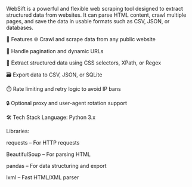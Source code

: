 WebSift is a powerful and flexible web scraping tool designed to extract structured data from websites. It can parse HTML content, crawl multiple pages, and save the data in usable formats such as CSV, JSON, or databases.

🚀 Features
🌐 Crawl and scrape data from any public website

🔄 Handle pagination and dynamic URLs

🧠 Extract structured data using CSS selectors, XPath, or Regex

🗃️ Export data to CSV, JSON, or SQLite

⏱️ Rate limiting and retry logic to avoid IP bans

🔒 Optional proxy and user-agent rotation support

🛠️ Tech Stack
Language: Python 3.x

Libraries:

requests – For HTTP requests

BeautifulSoup – For parsing HTML

pandas – For data structuring and export

lxml – Fast HTML/XML parser

